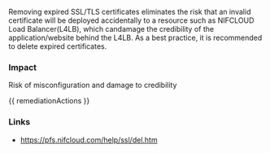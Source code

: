 

Removing expired SSL/TLS certificates eliminates the risk that an invalid certificate will be
deployed accidentally to a resource such as NIFCLOUD Load Balancer(L4LB), which candamage the 
credibility of the application/website behind the L4LB. As a best practice, it is
recommended to delete expired certificates.
			

### Impact
Risk of misconfiguration and damage to credibility

<!-- DO NOT CHANGE -->
{{ remediationActions }}

### Links
- https://pfs.nifcloud.com/help/ssl/del.htm


